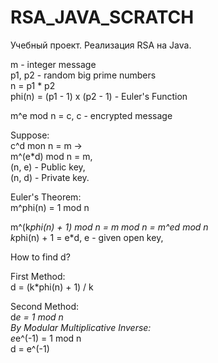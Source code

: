 # RSA_JAVA_SCRATCH  
Учебный проект. Реализация RSA на Java.  

m - integer message  
p1, p2 - random big prime numbers  
n = p1 * p2  
phi(n) = (p1 - 1) x (p2 - 1) - Euler's Function  

m^e mod n = c, c - encrypted message  

Suppose:  
c^d mon n = m ->    
m^(e*d) mod n = m,  
(n, e) - Public key,  
(n, d) - Private key.  

Euler's Theorem:  
m^phi(n) = 1 mod n  

m^(k*phi(n) + 1) mod n = m mod n = m^ed mod n  
k*phi(n) + 1 = e*d, e - given open key,

How to find d?  

First Method:  
d = (k*phi(n) + 1) / k  

Second Method:  
d*e = 1 mod n  
By Modular Multiplicative Inverse:  
e*e^(-1) = 1 mod n  
d = e^(-1)  

